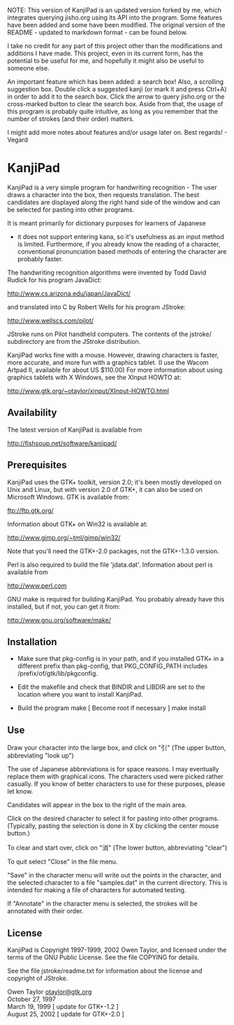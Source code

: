 NOTE: This version of KanjiPad is an updated version forked by me, which
integrates querying jisho.org using its API into the program. Some features have
been added and some have been modified. The original version of the README -
updated to markdown format - can be found below.

I take no credit for any part of this project other than the modifications and
additions I have made. This project, even in its current form, has the potential
to be useful for me, and hopefully it might also be useful to someone else.

An important feature which has been added: a search box! Also, a scrolling
suggestion box. Double click a suggested kanji (or mark it and press Ctrl+A) in
order to add it to the search box. Click the arrow to query jisho.org or the
cross-marked button to clear the search box. Aside from that, the usage of this
program is probably quite intuitive, as long as you remember that the number of
strokes (and their order) matters.

I might add more notes about features and/or usage later on. Best regards! -
Vegard

# KanjiPad

KanjiPad is a very simple program for handwriting recognition -
The user draws a character into the box, then requests translation.
The best candidates are displayed along the right hand side of
the window and can be selected for pasting into other programs.

It is meant primarily for dictionary purposes for learners of Japanese
- it does not support entering kana, so it's usefulness as an input
method is limited. Furthermore, if you already know the reading of a
character, conventional pronunciation based methods of entering the
character are probably faster.

The handwriting recognition algorithms were invented by Todd David
Rudick for his program JavaDict:

  http://www.cs.arizona.edu/japan/JavaDict/

and translated into C by Robert Wells for his program JStroke:

  http://www.wellscs.com/pilot/

JStroke runs on Pilot handheld computers. The contents of the jstroke/
subdirectory are from the JStroke distribution.

KanjiPad works fine with a mouse. However, drawing characters
is faster, more accurate, and more fun with a graphics tablet.
(I use the Wacom Artpad II, available for about US $110.00) For
more information about using graphics tablets with X Windows,
see the XInput HOWTO at:

  http://www.gtk.org/~otaylor/xinput/XInput-HOWTO.html

## Availability

The latest version of KanjiPad is available from 

  http://fishsoup.net/software/kanjipad/

## Prerequisites

KanjiPad uses the GTK+ toolkit, version 2.0; it's been mostly developed
on Unix and Linux, but with version 2.0 of GTK+, it can also be
used on Microsoft Windows. GTK is available from:

  ftp://ftp.gtk.org/

Information about GTK+ on Win32 is available at:

  http://www.gimp.org/~tml/gimp/win32/

Note that you'll need the GTK+-2.0 packages, not the GTK+-1.3.0
version.

Perl is also required to build the file 'jdata.dat'. Information
about perl is available from 

  http://www.perl.com

GNU make is required for building KanjiPad. You probably already have
this installed, but if not, you can get it from:

  http://www.gnu.org/software/make/


## Installation

* Make sure that pkg-config is in your path, and if you installed
  GTK+ in a different prefix than pkg-config, that PKG_CONFIG_PATH
  includes /prefix/of/gtk/lib/pkgconfig.

* Edit the makefile and check that BINDIR and LIBDIR are set to the 
  location where you want to install KanjiPad.

* Build the program
   make
  [ Become root if necessary ]
   make install

## Use

Draw your character into the large box, and click on "引"
(The upper button, abbreviating "look up")

The use of Japanese abbreviations is for space reasons. I
may eventually replace them with graphical icons. The 
characters used were picked rather casually. If you know
of better characters to use for these purposes, please let
know.

Candidates will appear in the box to the right of the main area.

Click on the desired character to select it for pasting into
other programs. (Typically, pasting the selection is done in
X by clicking the center mouse button.)

To clear and start over, click on "消" (The lower button,
abbreviating "clear")

To quit select "Close" in the file menu.

"Save" in the character menu will write out the points in the character,
and the selected character to a file "samples.dat" in the 
current directory. This is intended for making a file of
characters for automated testing.

If "Annotate" in the character menu is selected, the strokes
will be annotated with their order.

## License

KanjiPad is Copyright 1997-1999, 2002 Owen Taylor, and licensed under
the terms of the GNU Public License. See the file COPYING for details.

See the file jstroke/readme.txt for information about the license
and copyright of JStroke.

Owen Taylor <otaylor@gtk.org></br>
October 27, 1997</br>
March   19, 1999 [ update for GTK+-1.2 ]</br>
August  25, 2002 [ update for GTK+-2.0 ]</br>
